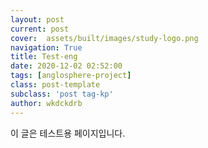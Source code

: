 ```yaml
---
layout: post
current: post
cover:  assets/built/images/study-logo.png
navigation: True
title: Test-eng
date: 2020-12-02 02:52:00
tags: [anglosphere-project]
class: post-template
subclass: 'post tag-kp'
author: wkdckdrb
---
```


이 글은 테스트용 페이지입니다.